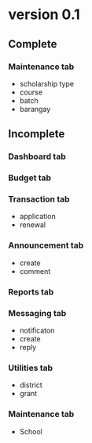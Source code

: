 # version 0.1
## Complete

### Maintenance tab
- scholarship type
- course
- batch
- barangay

## Incomplete

### Dashboard tab

### Budget tab

### Transaction tab 
- application
- renewal
### Announcement tab
- create
- comment 
### Reports tab 

### Messaging tab 
- notificaton
- create
- reply

### Utilities tab
- district
- grant
### Maintenance tab
- School
